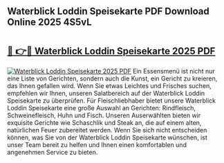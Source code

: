 ## Waterblick Loddin Speisekarte PDF Download Online 2025 4S5vL

# <h2><a href="http://gccdez.nevu.top/?p=Waterblick+Loddin+Speisekarte">🔗 👉🔴 Waterblick Loddin Speisekarte 2025 PDF</a></h2>

[![Waterblick Loddin Speisekarte 2025 PDF](https://i.imgur.com/dBaPXMq.png)](http://gccdez.nevu.top/?p=Waterblick+Loddin+Speisekarte)
Ein Essensmenü ist nicht nur eine Liste von Gerichten, sondern auch die Kunst, ein Gericht zu kreieren, das Ihnen gefallen wird. Wenn Sie etwas Leichtes und Frisches suchen, empfehlen wir Ihnen, unseren Salatbereich auf der Waterblick Loddin Speisekarte zu überprüfen. Für Fleischliebhaber bietet unsere Waterblick Loddin Speisekarte eine große Auswahl an Gerichten: Rindfleisch, Schweinefleisch, Huhn und Fisch. Unseren Auserwählten bieten wir exquisite Gerichte wie Schaschlik und Steak an, die auf einem alten, natürlichen Feuer zubereitet werden. Wenn Sie sich nicht entscheiden können, was Sie von der Waterblick Loddin Speisekarte wünschen, ist unser Team bereit zu helfen und Ihnen einen komfortablen und angenehmen Service zu bieten.
